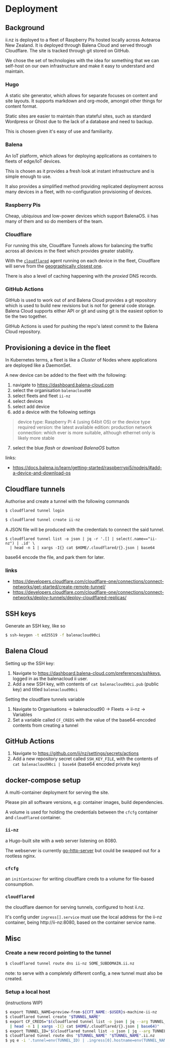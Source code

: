 # Deployment

## Background

ii.nz is deployed to a fleet of Raspberry Pis hosted locally across Aotearoa New Zealand.
It is deployed through Balena Cloud and served through Cloudflare.
The site is tracked through git stored on GitHub.

We chose the set of technologies with the idea for something that we can self-host on our own infrastructure and make it easy to understand and maintain.

### Hugo

A static site generator, which allows for separate focuses on content and site layouts.
It supports markdown and org-mode, amongst other things for content format.

Static sites are easier to maintain than stateful sites, such as standard Wordpress or Ghost due to the lack of a database and need to backup.

This is chosen given it's easy of use and familiarity.

### Balena

An IoT platform, which allows for deploying applications as containers to fleets of edge/IoT devices.

This is chosen as it provides a fresh look at instant infrastructure and is simple enough to use.

It also provides a simplified method providing replicated deployment across many devices in a fleet, with no-configuration provisioning of devices.

### Raspberry Pis

Cheap, ubiquious and low-power devices which support BalenaOS.
ii has many of them and so do members of the team.

### Cloudflare

For running this site, Cloudflare Tunnels allows for balancing the traffic across all devices in the fleet which provides greater stability.

With the [`cloudflared`](https://github.com/cloudflare/cloudflared) agent running on each device in the fleet, Cloudflare will serve from the [geographically closest one](https://developers.cloudflare.com/cloudflare-one/connections/connect-networks/deploy-tunnels/deploy-cloudflared-replicas/#cloudflared-replicas).

There is also a level of caching happening with the _proxied_ DNS records.

### GitHub Actions

GitHub is used to work out of and Balena Cloud provides a git repository which is used to build new revisions but is not for general code storage.
Balena Cloud supports either API or git and using git is the easiest option to tie the two together.

GitHub Actions is used for pushing the repo's latest commit to the Balena Cloud repository.

## Provisioning a device in the fleet

In Kubernetes terms, a fleet is like a _Cluster_ of Nodes where applications are deployed like a DaemonSet.

A new device can be added to the fleet with the following:

1. navigate to https://dashboard.balena-cloud.com
2. select the organisation `balenacloud90`
3. select fleets and fleet `ii-nz`
4. select devices
5. select add device
6. add a device with the following settings

> device type: Raspberry Pi 4 (using 64bit OS) or the device type required
> version: the latest available
> edition: production
> network connection: which ever is more suitable, although ethernet only is likely more stable

7. select the blue _flash_ or _download BalenaOS_ button

links:
- https://docs.balena.io/learn/getting-started/raspberrypi5/nodejs/#add-a-device-and-download-os

## Cloudflare tunnels

Authorise and create a tunnel with the following commands

```sh
$ cloudflared tunnel login

$ cloudflared tunnel create ii-nz
```

A JSON file will be produced with the credentials to connect the said tunnel.

```
$ cloudflared tunnel list -o json | jq -r '.[] | select(.name=="ii-nz") | .id' \
  | head -n 1 | xargs -I{} cat $HOME/.cloudflared/{}.json | base64
```

base64 encode the file, and park them for later.

### links
- https://developers.cloudflare.com/cloudflare-one/connections/connect-networks/get-started/create-remote-tunnel/
- https://developers.cloudflare.com/cloudflare-one/connections/connect-networks/deploy-tunnels/deploy-cloudflared-replicas/

## SSH keys

Generate an SSH key, like so

```sh
$ ssh-keygen -t ed25519 -f balenacloud90ci
```

## Balena Cloud

Setting up the SSH key:

1. Navigate to https://dashboard.balena-cloud.com/preferences/sshkeys, logged in as the balenacloud ii user.
2. Add a new SSH key, with contents of `cat balenacloud90ci.pub` (public key) and titled `balenacloud90ci`

Setting the cloudflare tunnels variable

1. Navigate to Organisations -> balenacloud90 -> Fleets -> ii-nz -> Variables
2. Set a variable called `CF_CREDS` with the value of the base64-encoded contents from creating a tunnel

## GitHub Actions

1. Navigate to https://github.com/ii/nz/settings/secrets/actions
2. Add a new repository secret called `SSH_KEY_FILE`, with the contents of `cat balenacloud90ci | base64` (base64 encoded private key)

## docker-compose setup

A multi-container deployment for serving the site.

Please pin all software versions, e.g: container images, build dependencies.

A volume is used for holding the credentials between the `cfcfg` container and `cloudflared` container.

### `ii-nz`

a Hugo-built site with a web server listening on 8080.

The webserver is currently [go-http-server](https://gitlab.com/BobyMCbobs/go-http-server) but could be swapped out for a rootless nginx.

### `cfcfg`

an `initContainer` for writing cloudflare creds to a volume for file-based consumption.

### `cloudflared`

the cloudflare daemon for serving tunnels, configured to host ii.nz.

It's config under `ingress[].service` must use the local address for the ii-nz container, being http://ii-nz:8080, based on the container service name.

## Misc

### Create a new record pointing to the tunnel

```sh
$ cloudflared tunnel route dns ii-nz SOME_SUBDOMAIN.ii.nz
```

note: to serve with a completely different config, a new tunnel must also be created.

### Setup a local host

(instructions WIP)

```sh
$ export TUNNEL_NAME=preview-from-${CFT_NAME:-$USER}s-machine-ii-nz
$ cloudflared tunnel create "$TUNNEL_NAME"
$ export CF_CREDS="$(cloudflared tunnel list -o json | jq --arg TUNNEL_NAME "$TUNNEL_NAME" -r '.[] | select(.name==$TUNNEL_NAME) | .id' \
  | head -n 1 | xargs -I{} cat $HOME/.cloudflared/{}.json | base64)"
$ export TUNNEL_ID="$(cloudflared tunnel list -o json | jq --arg TUNNEL_NAME "$TUNNEL_NAME" -r '.[] | select(.name==$TUNNEL_NAME) | .id')"
$ cloudflared tunnel route dns "$TUNNEL_NAME" "$TUNNEL_NAME".ii.nz
$ yq e -i '.tunnel=env(TUNNEL_ID) | .ingress[0].hostname=env(TUNNEL_NAME)+".ii.nz"' cloudflared-config.yaml
```
